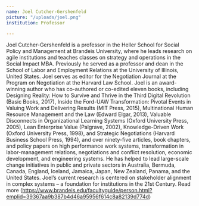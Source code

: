 ```yaml
---
name: Joel Cutcher-Gershenfeld
picture: "/uploads/joel.png"
institution: Professor

---
```


Joel Cutcher-Gershenfeld is a professor in the Heller School for Social Policy and Management at Brandeis University, where he leads research on agile institutions and teaches classes on strategy and operations in the Social Impact MBA. Previously he served as a professor and dean in the School of Labor and Employment Relations at the University of Illinois, United States. Joel serves as editor for the Negotiation Journal at the Program on Negotiation at the Harvard Law School. Joel is an award-winning author who has co-authored or co-edited eleven books, including Designing Reality: How to Survive and Thrive in the Third Digital Revolution (Basic Books, 2017), Inside the Ford-UAW Transformation: Pivotal Events in Valuing Work and Delivering Results (MIT Press, 2015), Multinational Human Resource Management and the Law (Edward Elgar, 2013), Valuable Disconnects in Organizational Learning Systems (Oxford University Press, 2005), Lean Enterprise Value (Palgrave, 2002), Knowledge-Driven Work (Oxford University Press, 1998), and Strategic Negotiations (Harvard Business School Press, 1994), and over ninety-five articles, book chapters, and policy papers on high performance work systems, transformation in labor-management relations, negotiations and conflict resolution, economic development, and engineering systems. He has helped to lead large-scale change initiatives in public and private sectors in Australia, Bermuda, Canada, England, Iceland, Jamaica, Japan, New Zealand, Panama, and the United States. Joel’s current research is centered on stakeholder alignment in complex systems – a foundation for institutions in the 21st Century. Read more (https://www.brandeis.edu/facultyguide/person.html?emplid=39367aa9b387b4d46a95956f614c8a82139d774d)
